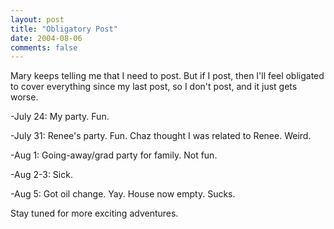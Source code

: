 ```yaml
---
layout: post
title: "Obligatory Post"
date: 2004-08-06
comments: false
---
```

Mary keeps telling me that I need to post. But if I post, then I'll feel
obligated to cover everything since my last post, so I don't post, and it just
gets worse.




-July 24: My party. Fun.




-July 31: Renee's party. Fun. Chaz thought I was related to Renee. Weird.




-Aug 1: Going-away/grad party for family. Not fun.




-Aug 2-3: Sick.




-Aug 5: Got oil change. Yay. House now empty. Sucks.




Stay tuned for more exciting adventures.
